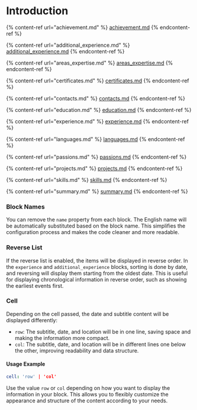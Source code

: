 # Introduction

{% content-ref url="achievement.md" %}
[achievement.md](achievement.md)
{% endcontent-ref %}

{% content-ref url="additional_experience.md" %}
[additional_experience.md](additional_experience.md)
{% endcontent-ref %}

{% content-ref url="areas_expertise.md" %}
[areas_expertise.md](areas_expertise.md)
{% endcontent-ref %}

{% content-ref url="certificates.md" %}
[certificates.md](certificates.md)
{% endcontent-ref %}

{% content-ref url="contacts.md" %}
[contacts.md](contacts.md)
{% endcontent-ref %}

{% content-ref url="education.md" %}
[education.md](education.md)
{% endcontent-ref %}

{% content-ref url="experience.md" %}
[experience.md](experience.md)
{% endcontent-ref %}

{% content-ref url="languages.md" %}
[languages.md](languages.md)
{% endcontent-ref %}

{% content-ref url="passions.md" %}
[passions.md](passions.md)
{% endcontent-ref %}

{% content-ref url="projects.md" %}
[projects.md](projects.md)
{% endcontent-ref %}

{% content-ref url="skills.md" %}
[skills.md](skills.md)
{% endcontent-ref %}

{% content-ref url="summary.md" %}
[summary.md](summary.md)
{% endcontent-ref %}

### Block Names

You can remove the `name` property from each block. The English name will be automatically substituted based on the block name. This simplifies the configuration process and makes the code cleaner and more readable.

### Reverse List

If the reverse list is enabled, the items will be displayed in reverse order. In the `experience` and `additional_experience` blocks, sorting is done by date, and reversing will display them starting from the oldest date. This is useful for displaying chronological information in reverse order, such as showing the earliest events first.

### Cell

Depending on the cell passed, the date and subtitle content will be displayed differently:

* `row`: The subtitle, date, and location will be in one line, saving space and making the information more compact.
* `col`: The subtitle, date, and location will be in different lines one below the other, improving readability and data structure.

#### Usage Example

```yaml
cell: 'row' | 'col'
```

Use the value `row` or `col` depending on how you want to display the information in your block. This allows you to flexibly customize the appearance and structure of the content according to your needs.
